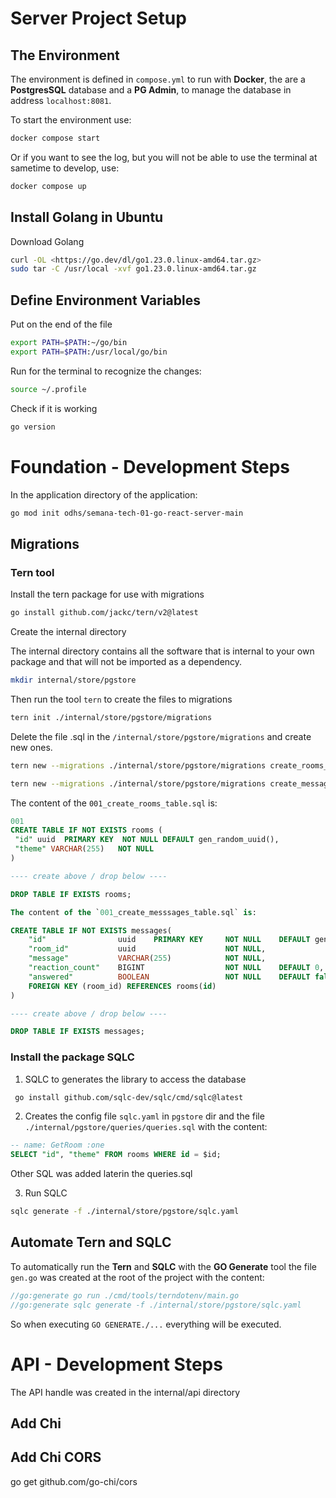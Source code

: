 # Server Project Setup

## The Environment

The environment is defined in `compose.yml` to run with **Docker**, the are a **PostgresSQL** database and a **PG Admin**, to manage the database in address `localhost:8081`.

To start the environment use:

```sh
docker compose start
```

Or if you want to see the log, but you will not be able to use the terminal at sametime to develop, use:

```sh
docker compose up
```

## Install Golang in Ubuntu

Download Golang

```sh
curl -OL <https://go.dev/dl/go1.23.0.linux-amd64.tar.gz>
sudo tar -C /usr/local -xvf go1.23.0.linux-amd64.tar.gz
```

## Define Environment Variables

Put on the end of the file

```sh
export PATH=$PATH:~/go/bin
export PATH=$PATH:/usr/local/go/bin
```

Run for the terminal to recognize the changes:

```sh
source ~/.profile
```

Check if it is working

```sh
go version
```

# Foundation - Development Steps

In the application directory of the application:

```sh
go mod init odhs/semana-tech-01-go-react-server-main
```

## Migrations

### Tern tool 

Install the tern package for use with migrations

```sh
go install github.com/jackc/tern/v2@latest
```

Create the internal directory

The internal directory contains all the software that is internal to your own package and that will not be imported as a dependency.

```sh
mkdir internal/store/pgstore
```

Then run the tool `tern` to create the files to migrations

```sh
tern init ./internal/store/pgstore/migrations
```

Delete the file .sql in the `/internal/store/pgstore/migrations` and create new ones.

```sh
tern new --migrations ./internal/store/pgstore/migrations create_rooms_table

tern new --migrations ./internal/store/pgstore/migrations create_messages_table
```

The content of the `001_create_rooms_table.sql` is:

```sql
001 
CREATE TABLE IF NOT EXISTS rooms (
 "id" uuid  PRIMARY KEY  NOT NULL DEFAULT gen_random_uuid(),
 "theme" VARCHAR(255)   NOT NULL
)

---- create above / drop below ----

DROP TABLE IF EXISTS rooms;
```

```sql
The content of the `001_create_messsages_table.sql` is:

CREATE TABLE IF NOT EXISTS messages(
	"id" 				uuid	PRIMARY KEY 	NOT NULL	DEFAULT gen_random_uuid(),
	"room_id"			uuid					NOT NULL,
	"message"			VARCHAR(255)			NOT NULL,
	"reaction_count"	BIGINT					NOT NULL 	DEFAULT 0,
	"answered"			BOOLEAN					NOT NULL 	DEFAULT false,
	FOREIGN KEY (room_id) REFERENCES rooms(id)
) 

---- create above / drop below ----

DROP TABLE IF EXISTS messages;
```

### Install the package SQLC

1. SQLC to generates the library to access the database

```sh
 go install github.com/sqlc-dev/sqlc/cmd/sqlc@latest
```

2. Creates the config file `sqlc.yaml` in `pgstore` dir and
the file `./internal/pgstore/queries/queries.sql` with the content:

```sql
-- name: GetRoom :one
SELECT "id", "theme" FROM rooms WHERE id = $id;
```

Other SQL was added laterin the queries.sql

3. Run SQLC

```sh
sqlc generate -f ./internal/store/pgstore/sqlc.yaml
```

## Automate Tern and SQLC

To automatically run the **Tern** and **SQLC** with the **GO Generate** tool the file `gen.go` was created at the root of the project with the content:

```go
//go:generate go run ./cmd/tools/terndotenv/main.go
//go:generate sqlc generate -f ./internal/store/pgstore/sqlc.yaml
```

So when executing `GO GENERATE./...` everything will be executed.

# API - Development Steps

The API handle was created in the internal/api directory

## Add Chi

## Add Chi CORS 

go get github.com/go-chi/cors